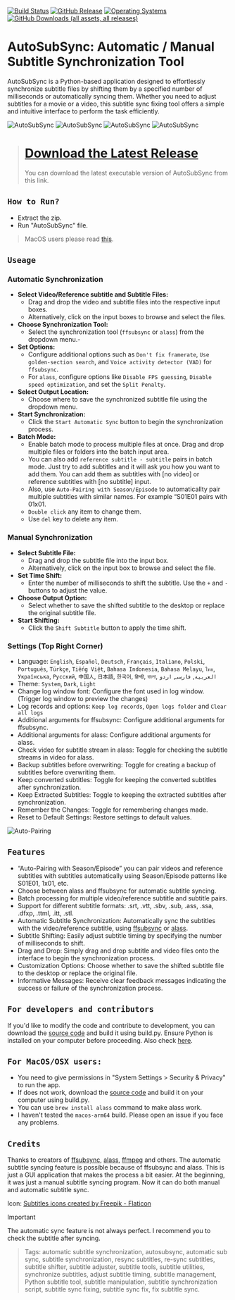 [![Build Status](https://github.com/denizsafak/AutoSubSync/actions/workflows/app.yml/badge.svg)](https://github.com/denizsafak/AutoSubSync/actions)
[![GitHub Release](https://img.shields.io/github/v/release/denizsafak/AutoSubSync)](https://github.com/denizsafak/AutoSubSync/releases/latest)
[![Operating Systems](https://img.shields.io/badge/os-windows%20%7C%20linux%20%7C%20macos%20-blue)](https://github.com/denizsafak/AutoSubSync/releases/latest)
[![GitHub Downloads (all assets, all releases)](https://img.shields.io/github/downloads/denizsafak/AutoSubSync/total?color=blue)](https://github.com/denizsafak/AutoSubSync/releases/latest)

# AutoSubSync: Automatic / Manual Subtitle Synchronization Tool
AutoSubSync is a Python-based application designed to effortlessly synchronize subtitle files by shifting them by a specified number of milliseconds or automatically syncing them. Whether you need to adjust subtitles for a movie or a video, this subtitle sync fixing tool offers a simple and intuitive interface to perform the task efficiently.

<img title="AutoSubSync" src='images/AutoSubSync1.png'> <img title="AutoSubSync" src='images/AutoSubSync2.png'> <img title="AutoSubSync" src='images/AutoSubSync3.png'> <img title="AutoSubSync" src='images/AutoSubSync4.png'>

> # [Download the Latest Release](https://github.com/denizsafak/AutoSubSync/releases/latest)
> You can download the latest executable version of AutoSubSync from this link.

## `How to Run?`
- Extract the zip.
- Run "AutoSubSync" file.

> MacOS users please read [this](#for-macososx-users).

## `Useage`
### Automatic Synchronization
- **Select Video/Reference subtitle and Subtitle Files:**
   - Drag and drop the video and subtitle files into the respective input boxes.
   - Alternatively, click on the input boxes to browse and select the files.
- **Choose Synchronization Tool:**
   - Select the synchronization tool (`ffsubsync` or `alass`) from the dropdown menu.-
- **Set Options:**
   - Configure additional options such as `Don't fix framerate`, `Use golden-section search`, and `Voice activity detector (VAD)` for `ffsubsync`.
   - For `alass`, configure options like `Disable FPS guessing`, `Disable speed optimization`, and set the `Split Penalty`.
- **Select Output Location:**
   - Choose where to save the synchronized subtitle file using the dropdown menu.
- **Start Synchronization:**
   - Click the `Start Automatic Sync` button to begin the synchronization process.
- **Batch Mode:**
   - Enable batch mode to process multiple files at once. Drag and drop multiple files or folders into the batch input area.
   - You can also add `reference subtitle - subtitle` pairs in batch mode. Just try to add subtitles and it will ask you how you want to add them. You can add them as subtitles with [no video] or reference subtitles with [no subtitle] input.
   - Also, use `Auto-Pairing with Season/Episode` to automaticallty pair multiple subtitles with similar names. For example “S01E01 pairs with 01x01.
   - `Double click` any item to change them.
   - Use `del` key to delete any item.
     
### Manual Synchronization
- **Select Subtitle File:**
   - Drag and drop the subtitle file into the input box.
   - Alternatively, click on the input box to browse and select the file.
- **Set Time Shift:**
   - Enter the number of milliseconds to shift the subtitle. Use the `+` and `-` buttons to adjust the value.
- **Choose Output Option:**
   - Select whether to save the shifted subtitle to the desktop or replace the original subtitle file.
- **Start Shifting:**
   - Click the `Shift Subtitle` button to apply the time shift.
 
### Settings (Top Right Corner)
- Language: `English`, `Español`, `Deutsch`, `Français`, `Italiano`, `Polski`, `Português`, `Türkçe`, `Tiếng Việt`, `Bahasa Indonesia`, `Bahasa Melayu`, `ไทย`, `Українська`, `Русский`, `中国人`, `日本語`, `한국어`, `हिन्दी`, `বাংলা`, `العربية`, `فارسی`, `اردو`
- Theme: `System`, `Dark`, `Light`
- Change log window font: Configure the font used in log window. (Trigger log window to preview the changes)
- Log records and options: `Keep log records`, `Open logs folder` and `Clear all logs`
- Additional arguments for ffsubsync: Configure additional arguments for ffsubsync.
- Additional arguments for alass: Configure additional arguments for alass.
- Check video for subtitle stream in alass: Toggle for checking the subtitle streams in video for alass.
- Backup subtitles before overwriting: Toggle for creating a backup of subtitles before overwriting them.
- Keep converted subtitles: Toggle for keeping the converted subtitles after synchronization.
- Keep Extracted Subtitles: Toggle to keeping the extracted subtitles after synchronization.
- Remember the Changes: Toggle for remembering changes made.
- Reset to Default Settings: Restore settings to default values.

<img title="Auto-Pairing" src='images/Auto-Pairing.png'>

## `Features`
- “Auto-Pairing with Season/Episode” you can pair videos and reference subtitles with subtitles automatically using Season/Episode patterns like S01E01, 1x01, etc.
- Choose between alass and ffsubsync for automatic subtitle syncing.
- Batch processing for multiple video/reference subtitle and subtitle pairs.
- Support for different subtitle formats: .srt, .vtt, .sbv, .sub, .ass, .ssa, .dfxp, .ttml, .itt, .stl.
- Automatic Subtitle Synchronization: Automatically sync the subtitles with the video/reference subtitle, using [ffsubsync](https://github.com/smacke/ffsubsync) or [alass](https://github.com/kaegi/alass).
- Subtitle Shifting: Easily adjust subtitle timing by specifying the number of milliseconds to shift.
- Drag and Drop: Simply drag and drop subtitle and video files onto the interface to begin the synchronization process.
- Customization Options: Choose whether to save the shifted subtitle file to the desktop or replace the original file.
- Informative Messages: Receive clear feedback messages indicating the success or failure of the synchronization process.

## `For developers and contributors`
If you'd like to modify the code and contribute to development, you can download the [source code](https://github.com/denizsafak/AutoSubSync/archive/refs/heads/main.zip) and build it using build.py. Ensure Python is installed on your computer before proceeding. Also check [here](https://github.com/denizsafak/AutoSubSync/blob/main/main/resources/README.md).

## `For MacOS/OSX users:`
- You need to give permissions in "System Settings > Security & Privacy" to run the app.<br />
- If does not work, download the [source code](https://github.com/denizsafak/AutoSubSync/archive/refs/heads/main.zip) and build it on your computer using build.py.
- You can use `brew install alass` command to make alass work.
- I haven't tested the `macos-arm64` build. Please open an issue if you face any problems.<br />

## `Credits`
Thanks to creators of [ffsubsync](https://github.com/smacke/ffsubsync), [alass](https://github.com/kaegi/alass), [ffmpeg](https://www.ffmpeg.org/) and others. The automatic subtitle syncing feature is possible because of ffsubsync and alass. This is just a GUI application that makes the process a bit easier. At the beginning, it was just a manual subtitle syncing program. Now it can do both manual and automatic subtitle sync.

Icon: [Subtitles icons created by Freepik - Flaticon](https://www.flaticon.com/free-icons/subtitles)

> [!IMPORTANT]
> The automatic sync feature is not always perfect. I recommend you to check the subtitle after syncing.

> Tags: automatic subtitle synchronization, autosubsync, automatic sub sync, subtitle synchronization, resync subtitles, re-sync subtitles, subtitle shifter, subtitle adjuster, subtitle tools, subtitle utilities, synchronize subtitles, adjust subtitle timing, subtitle management, Python subtitle tool, subtitle manipulation, subtitle synchronization script, subtitle sync fixing, subtitle sync fix, fix subtitle sync.
